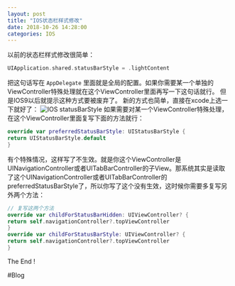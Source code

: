 ```yaml
---
layout: post
title: "IOS状态栏样式修改"
date: 2018-10-26 14:28:00
categories: IOS
---
```


以前的状态栏样式修改很简单： 
``` swift
UIApplication.shared.statusBarStyle = .lightContent 
```
把这句话写在 `AppDelegate` 里面就是全局的配置。如果你需要某一个单独的ViewController特殊处理就在这个ViewController里面再写一下这句话就行。 
但是IOS9以后就提示这种方式要被废弃了。 
新的方式也简单，直接在xcode上选一下就好了： 
![IOS statusBarStyle](http://img.muliba.net/post/Screen%20Shot%202018-10-26%20at%2010.40.09.png) 
如果需要对某一个ViewController特殊处理，在这个ViewController里面复写下面的方法就行： 

```swift 
override var preferredStatusBarStyle: UIStatusBarStyle { 
return UIStatusBarStyle.default 
} 
```
有个特殊情况，这样写了不生效。就是你这个ViewController是UINavigationController或者UITabBarController的子View。那系统其实是读取了这个UINavigationController或者UITabBarController的preferredStatusBarStyle了，所以你写了这个没有生效，这时候你需要多复写另外两个方法： 
``` swift
// 复写这两个方法 
override var childForStatusBarHidden: UIViewController? { 
return self.navigationController?.topViewController 
} 
override var childForStatusBarStyle: UIViewController? { 
return self.navigationController?.topViewController 
} 
```

The End ! 


#Blog